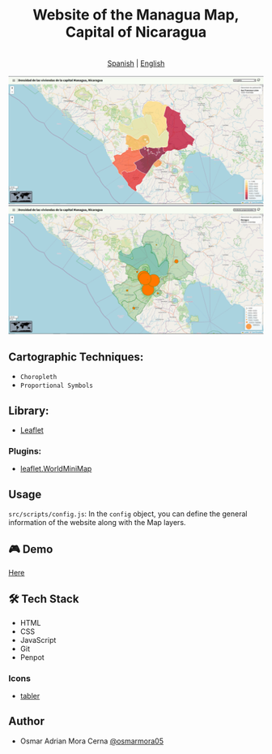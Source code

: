 <div align="center"> 
    <h1>Website of the Managua Map, Capital of Nicaragua</h1>
</div>

<div align="center">
  <br/>
  <a href="./README.es.md">Spanish</a> | <a href="./README.md">English</a>
  <br/>
</div>

<br/>

<img src="./assets/choropleth.png">
<img src="./assets/proportional-symbols.png">

## Cartographic Techniques:
- `Choropleth`
- `Proportional Symbols`

## Library:
- [Leaflet](https://leafletjs.com/)

### Plugins:
- [leaflet.WorldMiniMap](https://github.com/maneoverland/leaflet.WorldMiniMap)  

## Usage
`src/scripts/config.js`: In the `config` object, you can define the general information of the website along with the Map layers.

## 🎮 Demo
[Here]()

## 🛠️ Tech Stack
- HTML
- CSS
- JavaScript
- Git
- Penpot

### Icons
- [tabler](https://tabler.io/icons)

## Author
- Osmar Adrian Mora Cerna [@osmarmora05](https://github.com/osmarmora05)